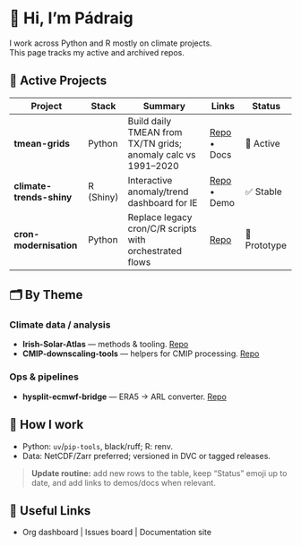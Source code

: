 # 👋 Hi, I’m Pádraig

I work across Python and R mostly on climate projects.  
This page tracks my active and archived repos. 

## 🔧 Active Projects
| Project | Stack | Summary | Links | Status |
|---|---|---|---|---|
| **tmean-grids** | Python | Build daily TMEAN from TX/TN grids; anomaly calc vs 1991–2020 | [Repo](https://github.com/<org>/tmean-grids) • Docs | 🚧 Active
| **climate-trends-shiny** | R (Shiny) | Interactive anomaly/trend dashboard for IE | [Repo](https://github.com/<org>/climate-trends-shiny) • Demo | ✅ Stable
| **cron-modernisation** | Python | Replace legacy cron/C/R scripts with orchestrated flows | [Repo](https://github.com/<org>/cron-modernisation) | 🧪 Prototype

## 🗂️ By Theme
### Climate data / analysis
- **Irish-Solar-Atlas** — methods & tooling. [Repo](https://github.com/<org>/irish-solar-atlas)
- **CMIP-downscaling-tools** — helpers for CMIP processing. [Repo](https://github.com/<org>/cmip-downscaling-tools)

### Ops & pipelines
- **hysplit-ecmwf-bridge** — ERA5 → ARL converter. [Repo](https://github.com/<org>/hysplit-ecmwf-bridge)

## 📝 How I work
- Python: `uv`/`pip-tools`, black/ruff; R: renv.  
- Data: NetCDF/Zarr preferred; versioned in DVC or tagged releases.

> **Update routine:** add new rows to the table, keep “Status” emoji up to date, and add links to demos/docs when relevant.

## 🧰 Useful Links
- Org dashboard | Issues board | Documentation site

<!--
**padraigflattery/padraigflattery** is a ✨ _special_ ✨ repository because its `README.md` (this file) appears on your GitHub profile.

Here are some ideas to get you started:

- 🔭 I’m currently working on ...
- 🌱 I’m currently learning ...
- 👯 I’m looking to collaborate on ...
- 🤔 I’m looking for help with ...
- 💬 Ask me about ...
- 📫 How to reach me: ...
- 😄 Pronouns: ...
- ⚡ Fun fact: ...
-->
